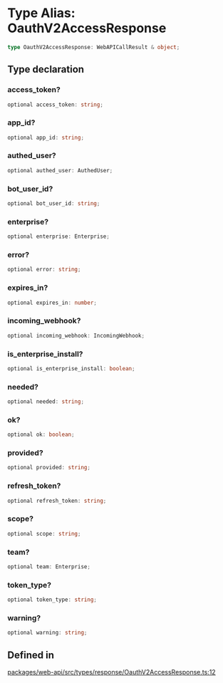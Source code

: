 # Type Alias: OauthV2AccessResponse

```ts
type OauthV2AccessResponse: WebAPICallResult & object;
```

## Type declaration

### access\_token?

```ts
optional access_token: string;
```

### app\_id?

```ts
optional app_id: string;
```

### authed\_user?

```ts
optional authed_user: AuthedUser;
```

### bot\_user\_id?

```ts
optional bot_user_id: string;
```

### enterprise?

```ts
optional enterprise: Enterprise;
```

### error?

```ts
optional error: string;
```

### expires\_in?

```ts
optional expires_in: number;
```

### incoming\_webhook?

```ts
optional incoming_webhook: IncomingWebhook;
```

### is\_enterprise\_install?

```ts
optional is_enterprise_install: boolean;
```

### needed?

```ts
optional needed: string;
```

### ok?

```ts
optional ok: boolean;
```

### provided?

```ts
optional provided: string;
```

### refresh\_token?

```ts
optional refresh_token: string;
```

### scope?

```ts
optional scope: string;
```

### team?

```ts
optional team: Enterprise;
```

### token\_type?

```ts
optional token_type: string;
```

### warning?

```ts
optional warning: string;
```

## Defined in

[packages/web-api/src/types/response/OauthV2AccessResponse.ts:12](https://github.com/slackapi/node-slack-sdk/blob/c15385ef93ccdde9702f52f7d1f445999203d794/packages/web-api/src/types/response/OauthV2AccessResponse.ts#L12)

